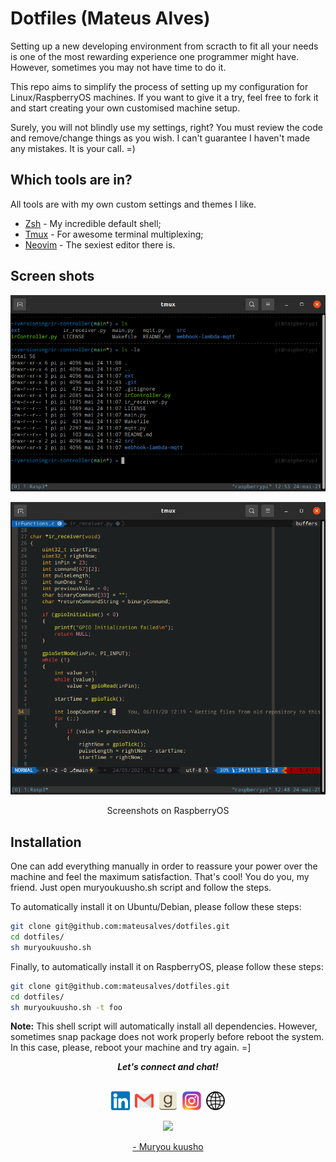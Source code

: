 # Dotfiles (Mateus Alves)
Setting up a new developing environment from scracth to fit all your needs is one of the most rewarding experience one programmer might have. However, sometimes you may not have time to do it.

This repo aims to simplify the process of setting up my configuration for Linux/RaspberryOS machines. If you want to give it a try, feel free to fork it and start creating your own customised machine setup.  

Surely, you will not blindly use my settings, right? You must review the code and remove/change things as you wish. I can't guarantee I haven't made any mistakes. It is your call. =)

## Which tools are in?
All tools are with my own custom settings and themes I like. 

- [Zsh](https://ohmyz.sh/) - My incredible default shell;
- [Tmux](https://github.com/tmux/tmux/wiki) - For awesome terminal multiplexing;
- [Neovim](https://neovim.io/) - The sexiest editor there is.

## Screen shots
<p align="center">
  <img src="./img/zshandtmux.png" width="738">
</p>


<p align="center">
<img src="./img/nvim.png" width="738">
</p>

<p align="center">
Screenshots on RaspberryOS
</p>

## Installation

One can add everything manually in order to reassure your power over the machine and feel the maximum satisfaction. That's cool! You do you, my friend. Just open muryoukuusho.sh script and follow the steps.


To automatically install it on Ubuntu/Debian, please follow these steps:

```bash
git clone git@github.com:mateusalves/dotfiles.git
cd dotfiles/
sh muryoukuusho.sh
```

Finally, to automatically install it on RaspberryOS, please follow these steps:

```bash
git clone git@github.com:mateusalves/dotfiles.git
cd dotfiles/
sh muryoukuusho.sh -t foo
```
**Note:** This shell script will automatically install all dependencies. However, sometimes snap package does not work properly before reboot the system. In this case, please, reboot your machine and try again. =] 



<p align="center">
  <i><b>Let's connect and chat!</b></i>
  <br><br>
  <p align="center">
    <a href="https://www.linkedin.com/in/mateusalvesdarocha/" alt="Linkedin"><img src="https://github.com/mateusalves/mateusalves/blob/main/assets/linkedin.svg" height="30" width="30"></a>&nbsp;
    <a href="mailto:mateus.alves.unb@gmail.com" alt="Email"><img src="https://github.com/mateusalves/mateusalves/blob/main/assets/gmail.svg" height="30" width="30"></a>&nbsp;
    <!-- <a href="" alt="Discord"><img src="https://github.com/mateusalves/mateusalves/blob/main/assets/discord.png" height="30" width="30"></a>&nbsp; -->
    <!-- <a href="" alt="Medium"><img src="https://github.com/mateusalves/mateusalves/blob/main/assets/medium.png" height="30" width="30"></a>&nbsp; -->
    <!-- <a href="" alt="Youtube"><img src="https://github.com/mateusalves/mateusalves/blob/main/assets/youtube.webp" height="30" width="30"></a>&nbsp; -->
    <a href="https://www.goodreads.com/user/show/47570418-mateus-alves" alt="GoodReads"><img src="https://github.com/mateusalves/mateusalves/blob/main/assets/goodreads.png" height="30" width="30"></a>&nbsp;
    <a href="https://www.instagram.com/_matt.alves/" alt="Instagram"><img src="https://github.com/mateusalves/mateusalves/blob/main/assets/instagram.svg.webp" height="30" width="30"></a>&nbsp;
    <a href="https://mateusalves.github.io/" alt="Portfolio"><img src="https://github.com/mateusalves/mateusalves/blob/main/assets/globe.svg.png" height="30" width="30"></a>
  </p>
    
</p>

<p align="center">
<img src="./img/satoru.gif" width="400">
</p>

<p align="center"><a href="https://jujutsu-kaisen.fandom.com/wiki/Unlimited_Void">- Muryou kuusho<a></p>

